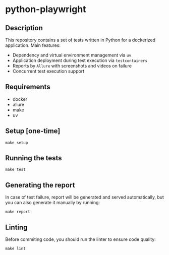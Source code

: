 # python-playwright

## Description
This repository contains a set of tests written in Python for a dockerized application.
Main features:
- Dependency and virtual environment management via `uv`
- Application deployment during test execution via `testcontainers` 
- Reports by `Allure` with screenshots and videos on failure
- Concurrent test execution support

## Requirements
- docker
- allure
- make
- uv

## Setup [one-time]
```
make setup
```

## Running the tests
```
make test
```
## Generating the report
In case of test failure, report will be generated and served automatically, but you can also generate it manually by running:
```
make report
```
## Linting
Before commiting code, you should run the linter to ensure code quality:
```
make lint
```
